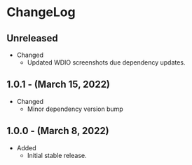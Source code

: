 # ChangeLog

## Unreleased

* Changed
  * Updated WDIO screenshots due dependency updates.

## 1.0.1 - (March 15, 2022)

* Changed
  * Minor dependency version bump

## 1.0.0 - (March 8, 2022)

* Added
  * Initial stable release.

